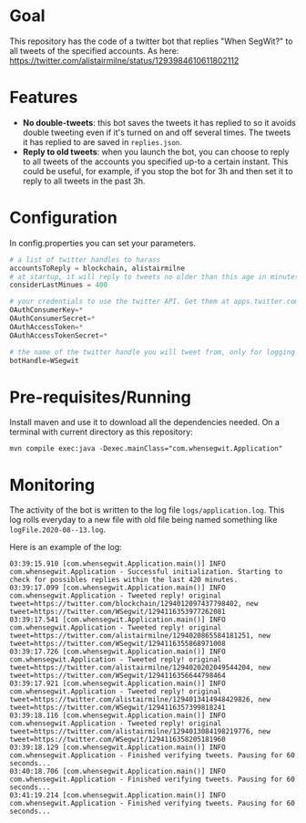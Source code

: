 # Goal

This repository has the code of a twitter bot that replies "When SegWit?" to all tweets of the specified accounts.
As here: https://twitter.com/alistairmilne/status/1293984610611802112

# Features
* **No double-tweets**: this bot saves the tweets it has replied to so it avoids double tweeting even if it's turned on and off several times. The tweets it has replied to are saved in `replies.json`.
* **Reply to old tweets**: when you launch the bot, you can choose to reply to all tweets of the accounts you specified up-to a certain instant. This could be useful, for example, if you stop the bot for 3h and then set it to reply to all tweets in the past 3h.

# Configuration

In config.properties you can set your parameters.

```python
# a list of twitter handles to harass
accountsToReply = blockchain, alistairmilne
# at startup, it will reply to tweets no older than this age in minutes. If you set it to 0, it won't reply to any past tweet at startup
considerLastMinues = 400

# your credentials to use the twitter API. Get them at apps.twitter.com
OAuthConsumerKey=*
OAuthConsumerSecret=*
OAuthAccessToken=*
OAuthAccessTokenSecret=*

# the name of the twitter handle you will tweet from, only for logging purposes
botHandle=WSegwit
```

# Pre-requisites/Running
Install maven and use it to download all the dependencies needed. On a terminal with current directory as this repository:

`mvn compile exec:java -Dexec.mainClass="com.whensegwit.Application"`

# Monitoring
The activity of the bot is written to the log file `logs/application.log`. This log rolls everyday to a new file with old file being named something like `logFile.2020-08--13.log`.

Here is an example of the log:

```
03:39:15.910 [com.whensegwit.Application.main()] INFO  com.whensegwit.Application - Successful initialization. Starting to check for possibles replies within the last 420 minutes.
03:39:17.099 [com.whensegwit.Application.main()] INFO  com.whensegwit.Application - Tweeted reply! original tweet=https://twitter.com/blockchain/1294012097437798402, new tweet=https://twitter.com/WSegwit/1294116353977262081
03:39:17.541 [com.whensegwit.Application.main()] INFO  com.whensegwit.Application - Tweeted reply! original tweet=https://twitter.com/alistairmilne/1294020865584181251, new tweet=https://twitter.com/WSegwit/1294116355868971008
03:39:17.726 [com.whensegwit.Application.main()] INFO  com.whensegwit.Application - Tweeted reply! original tweet=https://twitter.com/alistairmilne/1294020202049544204, new tweet=https://twitter.com/WSegwit/1294116356644798464
03:39:17.921 [com.whensegwit.Application.main()] INFO  com.whensegwit.Application - Tweeted reply! original tweet=https://twitter.com/alistairmilne/1294013414948429826, new tweet=https://twitter.com/WSegwit/1294116357399818241
03:39:18.116 [com.whensegwit.Application.main()] INFO  com.whensegwit.Application - Tweeted reply! original tweet=https://twitter.com/alistairmilne/1294013084198219776, new tweet=https://twitter.com/WSegwit/1294116358205181960
03:39:18.129 [com.whensegwit.Application.main()] INFO  com.whensegwit.Application - Finished verifying tweets. Pausing for 60 seconds...
03:40:18.706 [com.whensegwit.Application.main()] INFO  com.whensegwit.Application - Finished verifying tweets. Pausing for 60 seconds...
03:41:19.214 [com.whensegwit.Application.main()] INFO  com.whensegwit.Application - Finished verifying tweets. Pausing for 60 seconds...
```
